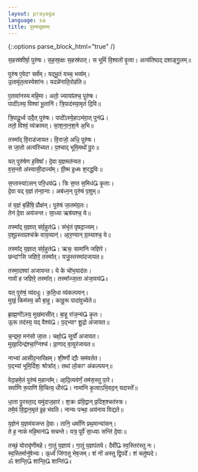 ```yaml
---
layout: prayoga
language: sa
title: पुरुषसूक्तम्
---
```


{::options parse_block_html="true" /}
<div class="count-mantras">
स॒हस्र॑शीर्षा॒ पुरु॑षः। स॒ह॒स्रा॒क्षः स॒हस्र॑पात्।  
स भूमिं॑ वि॒श्वतो॑ वृ॒त्वा। अत्य॑तिष्ठद् दशाङ्गु॒लम्॥

पुरु॑ष ए॒वेदꣳ सर्व॑॑म्। यद्भू॒तं यच्च॒ भव्य॑॑म्।  
उ॒तामृ॑त॒त्वस्येशा॑नः। यदन्ने॑नाति॒रोह॑ति॥

ए॒तावा॑नस्य महि॒मा। अतो॒ ज्याया॑ꣴश्च॒ पूरु॑षः।  
पादो᳚ऽस्य॒ विश्वा॑ भू॒तानि॑। त्रि॒पाद॑स्या॒मृतं॑ दि॒वि॥

त्रि॒पादू॒र्ध्व उदै॒त् पुरु॑षः। पादो᳚ऽस्ये॒हाऽभ॑वा॒त् पुन॑।  
ततो॒ विश्वं॒ व्य॑क्रामत्। सा॒श॒ना॒न॒श॒ने अ॒भि॥

तस्मा᳚द् वि॒राड॑जायत। वि॒राजो॒ अधि॒ पूरु॑षः।  
स जा॒तो अत्य॑रिच्यत। प॒श्चाद् भूमि॒मथो॑ पु॒रः॥

यत् पुरु॑षेण ह॒विषा᳚। दे॒वा य॒ज्ञमत॑न्वत।  
व॒स॒न्तो अ॑स्यासी॒दाज्य᳚म्। ग्री॒ष्म इ॒ध्मः श॒रद्ध॒विः॥

स॒प्तास्या॑ऽसन् परि॒धय॑। त्रिः स॒प्त स॒मिध॑ कृ॒ताः।  
दे॒वा यद् य॒ज्ञं त॑न्वा॒नाः। अब॑ध्न॒न् पुरु॑षं प॒शुम्॥

तं य॒ज्ञं ब॒र्हिषि॒ प्रौक्ष॑न्। पुरु॑षं जा॒तम॑ग्र॒तः।  
तेन॑ दे॒वा अय॑जन्त। सा॒ध्या ऋष॑यश्च॒ ये॥

तस्मा᳚द् य॒ज्ञात् स॑र्व॒हुत॑। संभृ॑तं पृषदा॒ज्यम्।  
प॒शूꣴस्ताꣴश्च॑क्रे वाय॒व्यान्॑। आ॒र॒ण्यान् ग्रा॒म्याश्च॒ ये॥  

तस्मा᳚द् य॒ज्ञात् स॑र्व॒हुत॑। ऋचः॒ सामा॑नि जज्ञिरे।  
छन्दा॑ꣳसि जज्ञिरे॒ तस्मा᳚त्। यजु॒स्तस्मा॑दजायत॥

तस्मा॒दश्वा॑ अजायन्त। ये के चो॑भ॒याद॑तः।  
गावो॑ ह जज्ञिरे॒ तस्मा᳚त्। तस्मा᳚ज्जा॒ता अ॑जा॒वय॑॥

यत् पुरु॑षं॒ व्य॑दधुः। क॒ति॒धा व्य॑कल्पयन्।  
मुखं॒ किम॑स्य॒ कौ बा॒हू। कावू॒रू पादा॑वुच्येते॥

ब्रा॒ह्म॒णो᳚ऽस्य॒ मुख॑मासीत्। बा॒हू रा॑ज॒न्य॑ कृ॒तः।  
ऊ॒रू तद॑स्य॒ यद् वैश्य॑। प॒द्भ्याꣳ शू॒द्रो अ॑जायत॥

च॒न्द्रमा॒ मन॑सो जा॒तः। चक्षो॒ सूर्यो॑ अजायत।  
मुखा॒दिन्द्र॑श्चा॒ग्निश्च॑। प्रा॒णाद् वा॒युर॑जायत॥

नाभ्या॑ आसीद॒न्तरि॑क्षम्। शी॒र्ष्णो द्यौः सम॑वर्तत।  
प॒द्भ्यां भूमि॒र्दिशः॒ श्रोत्रा᳚त्। तथा॑ लो॒काꣳ अ॑कल्पयन्॥

वेदा॒हमे॒तं पुरु॑षं म॒हान्त᳚म्। आ॒दि॒त्यव॑र्णं॒ तम॑स॒स्तु पा॒रे।  
सर्वा॑णि रू॒पाणि॑ वि॒चित्य॒ धीर॑। नामा॑नि कृ॒त्वाऽभि॒वद॒न् यदास्ते᳚॥

धा॒ता पु॒रस्ता॒द् यमु॑दाज॒हार॑। श॒क्रः प्र॑वि॒द्वान् प्र॒दिश॒श्चत॑स्त्रः।  
तमे॒वं वि॒द्वान॒मृत॑ इ॒ह भ॑वति। नान्यः पन्था॒ अय॑नाय विद्यते॥

य॒ज्ञेन॑ य॒ज्ञम॑यजन्त दे॒वाः। तानि॒ धर्मा॑णि प्रथ॒मान्या॑सन्।  
ते ह॒ नाकं॑ महि॒मान॑ सचन्ते। यत्र॒ पूर्वे॑ सा॒ध्याः सन्ति॑ दे॒वाः॥

तच्छं॒ योरावृ॑णीमहे। गा॒तुं य॒ज्ञाय॑। गा॒तुं य॒ज्ञप॑तये।  दैवी᳚ स्व॒स्तिर॑स्तु नः।  
स्व॒स्तिर्मानु॑षेभ्यः। ऊ॒र्ध्वं जि॑गातु भेष॒जम्। शं नो॑ अस्तु द्वि॒पदे᳚। शं चतु॑ष्पदे।  
ॐ शान्ति॒ शान्ति॒ शान्ति॑॥
</div>
